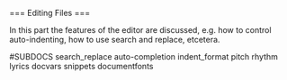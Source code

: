 === Editing Files ===

In this part the features of the editor are discussed, e.g. how to control
auto-indenting, how to use search and replace, etcetera.

#SUBDOCS
search_replace
auto-completion
indent_format
pitch
rhythm
lyrics
docvars
snippets
documentfonts
